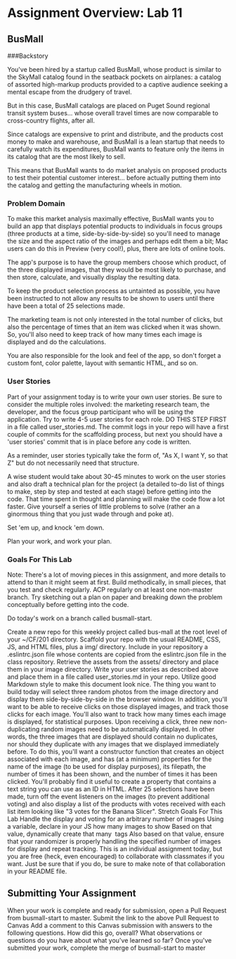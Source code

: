 # Assignment Overview: Lab 11

## BusMall

###Backstory

You've been hired by a startup called BusMall, whose product is similar to the SkyMall catalog found in the seatback pockets on airplanes: a catalog of assorted high-markup products provided to a captive audience seeking a mental escape from the drudgery of travel.

But in this case, BusMall catalogs are placed on Puget Sound regional transit system buses... whose overall travel times are now comparable to cross-country flights, after all.

Since catalogs are expensive to print and distribute, and the products cost money to make and warehouse, and BusMall is a lean startup that needs to carefully watch its expenditures, BusMall wants to feature only the items in its catalog that are the most likely to sell.

This means that BusMall wants to do market analysis on proposed products to test their potential customer interest... before actually putting them into the catalog and getting the manufacturing wheels in motion.

### Problem Domain

To make this market analysis maximally effective, BusMall wants you to build an app that displays potential products to individuals in focus groups (three products at a time, side-by-side-by-side) so you'll need to manage the size and the aspect ratio of the images and perhaps edit them a bit; Mac users can do this in Preview (very cool!), plus, there are lots of online tools.

The app's purpose is to have the group members choose which product, of the three displayed images, that they would be most likely to purchase, and then store, calculate, and visually display the resulting data.

To keep the product selection process as untainted as possible, you have been instructed to not allow any results to be shown to users until there have been a total of 25 selections made.

The marketing team is not only interested in the total number of clicks, but also the percentage of times that an item was clicked when it was shown. So, you'll also need to keep track of how many times each image is displayed and do the calculations.

You are also responsible for the look and feel of the app, so don't forget a custom font, color palette, layout with semantic HTML, and so on.

### User Stories
Part of your assignment today is to write your own user stories. Be sure to consider the multiple roles involved: the marketing research team, the developer, and the focus group participant who will be using the application. Try to write 4-5 user stories for each role. DO THIS STEP FIRST in a file called user_stories.md. The commit logs in your repo will have a first couple of commits for the scaffolding process, but next you should have a 'user stories' commit that is in place before any code is written.

As a reminder, user stories typically take the form of, "As X, I want Y, so that Z" but do not necessarily need that structure.

A wise student would take about 30-45 minutes to work on the user stories and also draft a technical plan for the project (a detailed to-do list of things to make, step by step and tested at each stage) before getting into the code. That time spent in thought and planning will make the code flow a lot faster. Give yourself a series of little problems to solve (rather an a ginormous thing that you just wade through and poke at).

Set 'em up, and knock 'em down.

Plan your work, and work your plan.

### Goals For This Lab
Note: There's a lot of moving pieces in this assignment, and more details to attend to than it might seem at first. Build methodically, in small pieces, that you test and check regularly. ACP regularly on at least one non-master branch. Try sketching out a plan on paper and breaking down the problem conceptually before getting into the code.

Do today's work on a branch called busmall-start.

Create a new repo for this weekly project called bus-mall at the root level of your ~/CF/201 directory.
Scaffold your repo with the usual README, CSS, JS, and HTML files, plus a img/ directory.
Include in your repository a .eslintrc.json file whose contents are copied from the eslintrc.json file in the class repository.
Retrieve the assets from the assets/ directory and place them in your image directory.
Write your user stories as described above and place them in a file called user_stories.md in your repo. Utilize good Markdown style to make this document look nice.
The thing you want to build today will select three random photos from the image directory and display them side-by-side-by-side in the browser window.
In addition, you'll want to be able to receive clicks on those displayed images, and track those clicks for each image. You'll also want to track how many times each image is displayed, for statistical purposes.
Upon receiving a click, three new non-duplicating random images need to be automatically displayed. In other words, the three images that are displayed should contain no duplicates, nor should they duplicate with any images that we displayed immediately before.
To do this, you'll want a constructor function that creates an object associated with each image, and has (at a minimum) properties for the name of the image (to be used for display purposes), its filepath, the number of times it has been shown, and the number of times it has been clicked. You'll probably find it useful to create a property that contains a text string you can use as an ID in HTML.
After 25 selections have been made, turn off the event listeners on the images (to prevent additional voting) and also display a list of the products with votes received with each list item looking like "3 votes for the Banana Slicer".
Stretch Goals For This Lab
Handle the display and voting for an arbitrary number of images
Using a variable, declare in your JS how many images to show
Based on that value, dynamically create that many <img> tags
Also based on that value, ensure that your randomizer is properly handling the specified number of images for display and repeat tracking.
This is an individual assignment today, but you are free (heck, even encouraged) to collaborate with classmates if you want. Just be sure that if you do, be sure to make note of that collaboration in your README file.

## Submitting Your Assignment

When your work is complete and ready for submission, open a Pull Request from busmall-start to master.
Submit the link to the above Pull Request to Canvas
Add a comment to this Canvas submission with answers to the following questions.
How did this go, overall?
What observations or questions do you have about what you've learned so far?
Once you've submitted your work, complete the merge of busmall-start to master
